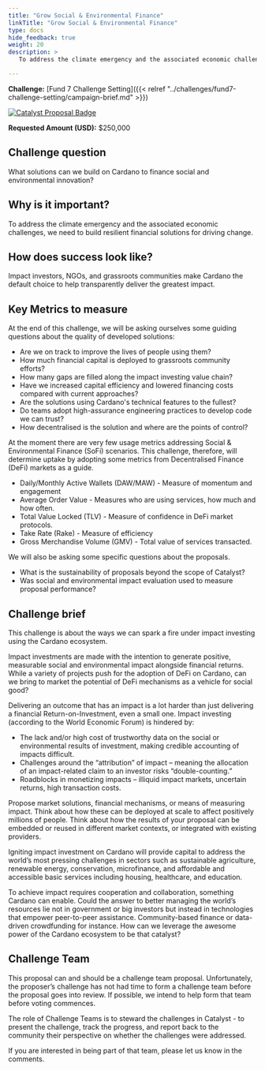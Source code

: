 ```yaml
---
title: "Grow Social & Environmental Finance"
linkTitle: "Grow Social & Environmental Finance"
type: docs
hide_feedback: true
weight: 20
description: > 
   To address the climate emergency and the associated economic challenges, we need to build resilient financial solutions for driving change. What solutions can we build on Cardano to finance social and environmental innovation?

---
```

**Challenge:** [Fund 7 Challenge Setting]({{< relref "../challenges/fund7-challenge-setting/campaign-brief.md" >}})

[![Catalyst Proposal Badge](https://img.shields.io/badge/Proposal-Catalyst-blue)](https://cardano.ideascale.com/a/dtd/SoFi-Social-Finance/368902-48088)

**Requested Amount (USD):** $250,000

## Challenge question

What solutions can we build on Cardano to finance social and environmental innovation?

## Why is it important?

To address the climate emergency and the associated economic challenges, we need to build resilient financial solutions for driving change.

## How does success look like?

Impact investors, NGOs, and grassroots communities make Cardano the default choice to help transparently deliver the greatest impact.

## Key Metrics to measure

At the end of this challenge, we will be asking ourselves some guiding questions about the quality of developed solutions:

* Are we on track to improve the lives of people using them?
* How much financial capital is deployed to grassroots community efforts?
* How many gaps are filled along the impact investing value chain?
* Have we increased capital efficiency and lowered financing costs compared with current approaches?
* Are the solutions using Cardano's technical features to the fullest?
* Do teams adopt high-assurance engineering practices to develop code we can trust?
* How decentralised is the solution and where are the points of control?

At the moment there are very few usage metrics addressing Social & Environmental Finance (SoFi) scenarios. This challenge, therefore, will determine uptake by adopting some metrics from Decentralised Finance (DeFi) markets as a guide.

* Daily/Monthly Active Wallets (DAW/MAW) - Measure of momentum and engagement
* Average Order Value - Measures who are using services, how much and how often.
* Total Value Locked (TLV) - Measure of confidence in DeFi market protocols. 
* Take Rate (Rake) - Measure of efficiency
* Gross Merchandise Volume (GMV) - Total value of services transacted.

We will also be asking some specific questions about the proposals.

* What is the sustainability of proposals beyond the scope of Catalyst?
* Was social and environmental impact evaluation used to measure proposal performance?

## Challenge brief

This challenge is about the ways we can spark a fire under impact investing using the Cardano ecosystem.

Impact investments are made with the intention to generate positive, measurable social and environmental impact alongside financial returns. While a variety of projects push for the adoption of DeFi on Cardano, can we bring to market the potential of DeFi mechanisms as a vehicle for social good?

Delivering an outcome that has an impact is a lot harder than just delivering a financial Return-on-Investment, even a small one. Impact investing (according to the World Economic Forum) is hindered by:

* The lack and/or high cost of trustworthy data on the social or environmental results of investment, making credible accounting of impacts difficult.
* Challenges around the “attribution” of impact – meaning the allocation of an impact-related claim to an investor risks “double-counting.”
* Roadblocks in monetizing impacts – illiquid impact markets, uncertain returns, high transaction costs.

Propose market solutions, financial mechanisms, or means of measuring impact. Think about how these can be deployed at scale to affect positively millions of people. Think about how the results of your proposal can be embedded or reused in different market contexts, or integrated with existing providers. 

Igniting impact investment on Cardano will provide capital to address the world’s most pressing challenges in sectors such as sustainable agriculture, renewable energy, conservation, microfinance, and affordable and accessible basic services including housing, healthcare, and education. 

To achieve impact requires cooperation and collaboration, something Cardano can enable. Could the answer to better managing the world’s resources lie not in government or big investors but instead in technologies that empower peer-to-peer assistance. Community-based finance or data-driven crowdfunding for instance. How can we leverage the awesome power of the Cardano ecosystem to be that catalyst? 

## Challenge Team

This proposal can and should be a challenge team proposal. Unfortunately, the proposer’s challenge has not had time to form a challenge team before the proposal goes into review. If possible, we intend to help form that team before voting commences.

The role of Challenge Teams is to steward the challenges in Catalyst - to present the challenge, track the progress, and report back to the community their perspective on whether the challenges were addressed. 

If you are interested in being part of that team, please let us know in the comments.